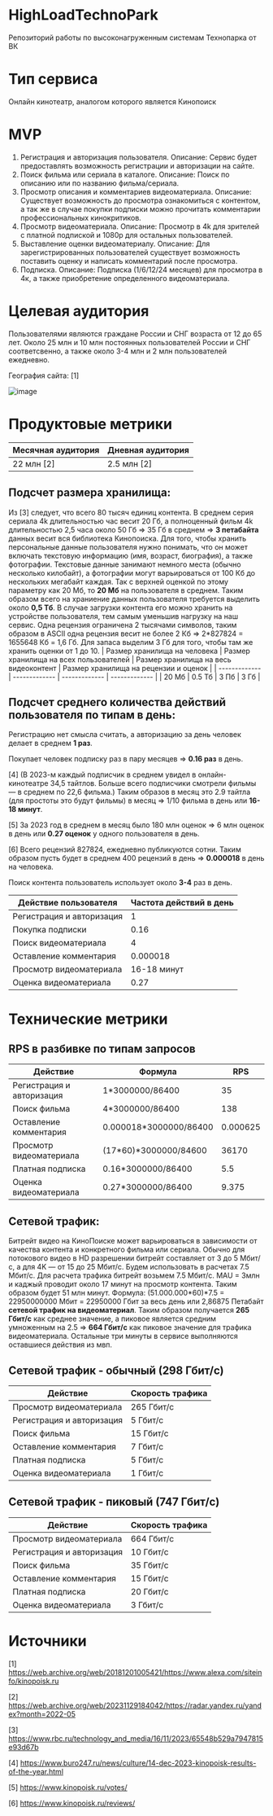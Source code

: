 # HighLoadTechnoPark
Репозиторий работы по высоконагруженным системам Технопарка от ВК

# Тип сервиса
Онлайн кинотеатр, аналогом которого является Кинопоиск 
# MVP
1) Регистрация и авторизация пользователя.
Описание: Сервис будет предоставлять возможность регистрации и авторизации на сайте.
2) Поиск фильма или сериала в каталоге.
Описание: Поиск по описанию или по названию фильма/сериала.
3) Просмотр описания и комментариев видеоматериала.
Описание: Существует возможность до просмотра ознакомиться с контентом, а так же в случае покупки подписки можно прочитать комментарии профессиональных кинокритиков.
4) Просмотр видеоматериала.
Описание: Просмотр в 4k для зрителей с платной подпиской и 1080p для остальных пользователей.
5) Выставление оценки видеоматериалу.
Описание: Для зарегистрированных пользователей существует возможность поставить оценку и написать комментарий после просмотра.
6) Подписка.
Описание: Подписка (1/6/12/24 месяцев) для просмотра в 4к, а также приобретение определенного видеоматериала.
# Целевая аудитория
Пользователями являются граждане России и СНГ возраста от 12 до 65 лет. Около 25 млн и 10 млн постоянных пользователей России и СНГ соответсвенно, а также около 3-4 млн и 2 млн пользователей ежедневно.


География сайта: [1] 


![image](https://github.com/user-attachments/assets/ebf25d48-de9a-46a1-917a-e1b4e0fcae6f)

# Продуктовые метрики

| Месячная аудитория  | Дневная аудитория |
| ------------- | ------------- | 
| 22 млн [2] | 2.5 млн [2] |


## Подсчет размера хранилища:
Из [3] следует, что всего 80 тысяч единиц контента. В среднем серия сериала 4k длительностью час весит 20 Гб, а полноценный фильм 4k длительностью 2,5 часа около 50 Гб => 35 Гб в среднем => **3 петабайта** данных весит вся библиотека Кинопоиска. Для того, чтобы хранить персональные данные пользователя нужно понимать, что он может включать текстовую информацию (имя, возраст, биография), а также фотографии. Текстовые данные занимают немного места (обычно несколько килобайт), а фотографии могут варьироваться от 100 Кб до нескольких мегабайт каждая. Так с верхней оценкой по этому параметру как 20 Мб, то **20 Мб** на пользователя в среднем. Таким образом всего на храниение данных пользователя требуется выделить около **0,5 Тб**. В случае загрузки контента его можно хранить на устройстве пользователя, тем самым уменьшив нагрузку на наш сервис. Одна рецензия ограничена 2 тысячами символов, таким образом в ASCII одна рецензия весит не более 2 Кб => 2*827824 = 1655648 Кб = 1,6 Гб. Для запаса выделим 3 Гб для того, чтобы там же хранить оценки от 1 до 10.
| Размер хранилища на человека | Размер хранилища на всех пользователей | Размер хранилища на весь видеоконтент | Размер хранилища на рецензии и оценок |
| ------------- | ------------- | ------------- | ------------- |
| 20 Мб | 0.5 Тб | 3 Пб | 3 Гб |


## Подсчет среднего количества действий пользователя по типам в день:

Регистрацию нет смысла считать, а авторизацию за день человек делает в среднем **1 раз**.

Покупает человек подписку раз в пару месяцев => **0.16 раз** в день. 

[4] (В 2023-м каждый подписчик в среднем увидел в онлайн-кинотеатре 34,5 тайтлов. Больше всего подписчики смотрели фильмы — в среднем по 22,6 фильма.) Таким образов в месяц это 2.9 тайтла (для простоты это будут фильмы) в месяц => 1/10 фильма в день или **16-18 минут**.

[5] За 2023 год в среднем в месяц было 180 млн оценок => 6 млн оценок в день или **0.27 оценок** у одного пользователя в день.

[6] Всего рецензий 827824, ежедневно публикуются сотни. Таким образом пусть будет в среднем 400 рецензий в день => **0.000018** в день на человека.

Поиск контента пользователь использует около **3-4** раз в день.

| Действие пользователя | Частота действий в день |
| ------------- | ------------- | 
| Регистрация и авторизация | 1 |
| Покупка подписки | 0.16 |
| Поиск видеоматериала | 4 |
| Оставление комментария | 0.000018 |
| Просмотр видеоматериала | 16-18 минут |
| Оценка видеоматериала | 0.27 |


# Технические метрики

## RPS в разбивке по типам запросов
| Действие  | Формула | RPS |
| ------------- | ------------- | ------------- |
| Регистрация и авторизация  | 1*3000000/86400  | 35  |
| Поиск фильма  | 4*3000000/86400  | 138 |
| Оставление комментария | 0.000018*3000000/86400 | 0.000625 |
| Просмотр видеоматериала  | (17*60)*3000000/84600 | 36170 |
| Платная подписка  | 0.16*3000000/86400 | 5.5 |
| Оценка видеоматериала | 0.27*3000000/86400 | 9.375 |

## Сетевой трафик:
Битрейт видео на КиноПоиске может варьироваться в зависимости от качества контента и конкретного фильма или сериала. Обычно для потокового видео в HD разрешении битрейт составляет от 3 до 5 Мбит/с, а для 4K — от 15 до 25 Мбит/с. Будем использовать в расчетах 7.5 Мбит/c.
Для расчета трафика битрейт возьмем 7.5 Мбит/c. MAU = 3млн и каджый проводит около 17 минут на просмотр контента. Таким образом будет 51 млн минут. Формула: (51.000.000*60)*7.5 = 22950000000 Мбит = 22950000 Гбит за весь день или 2,86875 Петабайт **сетевой трафик на видеоматериал**.
Таким образом получается **265 Гбит/с** как среднее значение, а пиковое является средним умноженным на 2.5 => **664 Гбит/с** как пиковое значение для трафика видеоматериала.
Остальные три минуты в сервисе выполняются оставшиеся действия из мвп.

## Сетевой трафик - обычный (298 Гбит/с)
| Действие  | Скорость трафика |
| ------------- | ------------- |
| Просмотр видеоматериала  | 265 Гбит/с |
| Регистрация и авторизация  | 5 Гбит/c | 
| Поиск фильма  | 15 Гбит/c | 
| Оставление комментария | 7 Гбит/c |
| Платная подписка  | 5 Гбит/c |
| Оценка видеоматериала | 1 Гбит/c|

## Сетевой трафик - пиковый  (747 Гбит/с)
| Действие  | Скорость трафика |
| ------------- | ------------- |
| Просмотр видеоматериала  | 664 Гбит/с |
| Регистрация и авторизация  | 10 Гбит/c | 
| Поиск фильма  | 35 Гбит/c | 
| Оставление комментария | 15 Гбит/c |
| Платная подписка  | 20 Гбит/c |
| Оценка видеоматериала | 3 Гбит/c |

# Источники 

[1] https://web.archive.org/web/20181201005421/https://www.alexa.com/siteinfo/kinopoisk.ru 

[2]  https://web.archive.org/web/20231129184042/https://radar.yandex.ru/yandex?month=2022-05

[3] https://www.rbc.ru/technology_and_media/16/11/2023/65548b529a7947815e93d67b

[4] https://www.buro247.ru/news/culture/14-dec-2023-kinopoisk-results-of-the-year.html

[5] https://www.kinopoisk.ru/votes/

[6] https://www.kinopoisk.ru/reviews/
